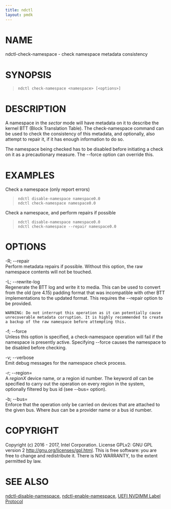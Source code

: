 ```yaml
---
title: ndctl
layout: pmdk
---
```


NAME
====

ndctl-check-namespace - check namespace metadata consistency

SYNOPSIS
========

>     ndctl check-namespace <namespace> [<options>]

DESCRIPTION
===========

A namespace in the *sector* mode will have metadata on it to describe the kernel BTT (Block Translation Table). The check-namespace command can be used to check the consistency of this metadata, and optionally, also attempt to repair it, if it has enough information to do so.

The namespace being checked has to be disabled before initiating a check on it as a precautionary measure. The --force option can override this.

EXAMPLES
========

Check a namespace (only report errors)

>     ndctl disable-namespace namespace0.0
>     ndctl check-namespace namespace0.0

Check a namespace, and perform repairs if possible

>     ndctl disable-namespace namespace0.0
>     ndctl check-namespace --repair namespace0.0

OPTIONS
=======

-R; --repair  
Perform metadata repairs if possible. Without this option, the raw namespace contents will not be touched.

-L; --rewrite-log  
Regenerate the BTT log and write it to media. This can be used to convert from the old (pre 4.15) padding format that was incompatible with other BTT implementations to the updated format. This requires the --repair option to be provided.

    WARNING: Do not interrupt this operation as it can potentially cause
    unrecoverable metadata corruption. It is highly recommended to create
    a backup of the raw namespace before attempting this.

-f; --force  
Unless this option is specified, a check-namespace operation will fail if the namespace is presently active. Specifying --force causes the namespace to be disabled before checking.

-v; --verbose  
Emit debug messages for the namespace check process.

-r; --region=  
A *regionX* device name, or a region id number. The keyword *all* can be specified to carry out the operation on every region in the system, optionally filtered by bus id (see --bus= option).

-b; --bus=  
Enforce that the operation only be carried on devices that are attached to the given bus. Where *bus* can be a provider name or a bus id number.

COPYRIGHT
=========

Copyright (c) 2016 - 2017, Intel Corporation. License GPLv2: GNU GPL version 2 <http://gnu.org/licenses/gpl.html>. This is free software: you are free to change and redistribute it. There is NO WARRANTY, to the extent permitted by law.

SEE ALSO
========

[ndctl-disable-namespace](ndctl-disable-namespace.md), [ndctl-enable-namespace](ndctl-enable-namespace.md), [UEFI NVDIMM Label Protocol](http://www.uefi.org/sites/default/files/resources/UEFI_Spec_2_7.pdf)
